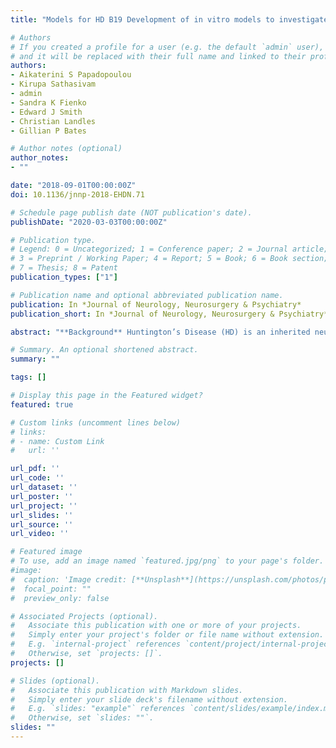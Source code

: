 ```yaml
---
title: "Models for HD B19 Development of in vitro models to investigate the pathogenesis of huntington’s disease and screen for therapeutic agentse"

# Authors
# If you created a profile for a user (e.g. the default `admin` user), write the username (folder name) here 
# and it will be replaced with their full name and linked to their profile.
authors:
- Aikaterini S Papadopoulou
- Kirupa Sathasivam 
- admin
- Sandra K Fienko
- Edward J Smith
- Christian Landles
- Gillian P Bates

# Author notes (optional)
author_notes:
- ""

date: "2018-09-01T00:00:00Z"
doi: 10.1136/jnnp-2018-EHDN.71

# Schedule page publish date (NOT publication's date).
publishDate: "2020-03-03T00:00:00Z"

# Publication type.
# Legend: 0 = Uncategorized; 1 = Conference paper; 2 = Journal article;
# 3 = Preprint / Working Paper; 4 = Report; 5 = Book; 6 = Book section;
# 7 = Thesis; 8 = Patent
publication_types: ["1"]

# Publication name and optional abbreviated publication name.
publication: In *Journal of Neurology, Neurosurgery & Psychiatry*
publication_short: In *Journal of Neurology, Neurosurgery & Psychiatry*

abstract: "**Background** Huntington’s Disease (HD) is an inherited neurodegenerative disorder caused by the expansion of a CAG repeat in the HTT gene. We have recently shown that incomplete splicing of HTT mRNA, in both HD patients and mouse models, produces a HTTexon1 and Httexon1 transcript respectively, that is translated into the highly pathogenic exon 1 HTT protein. **Aims** The aim of this study was to investigate the role of this Httexon1 transcript in the pathogenesis of the disease, and to characterize primary cells from HD mouse models that could be used to screen for agents designed to lower the levels of the HTT transcripts. **Methods/techniques** We have established mouse embryonic fibroblasts (MEFs) from the zQ175 mouse model as well as deriving mouse cortical neuronal cultures. We have used our novel multiplex Quantigene assay, to measure the levels of all mouse Httexon1 and full-length Htt transcripts in these cells, and RNAscope to localize these transcripts. We have developed a TR-FRET assay that is specific for the exon 1 HTT protein. We have used immunoprecipitation western blot and TR-FRET to detect full-length and exon 1 HTT. **Results/outcome** We show that our Quantigene assay generates comparable data to the much more time-consuming quantitative PCRs for the zQ175 MEFs. We show that most of the mutant transcript in the zQ175 MEFs is incompletely spliced, and that these cells can be used for compound screening by multiplex Quantigene assays. The exon 1 HTT protein can be measured in these cells. Primary neurons from zQ175 mice show a higher level of incompletely spliced Htt than has been detected in brain tissue. The localization of the Htt transcripts in primary neurons will be discussed. **Conclusions** We conclude that we have good in vitro models and a variety of techniques to investigate the role of the Httexon1 transcripts in the pathogenesis of HD and screen for therapeutic agents."

# Summary. An optional shortened abstract.
summary: ""

tags: []

# Display this page in the Featured widget?
featured: true

# Custom links (uncomment lines below)
# links:
# - name: Custom Link
#   url: ''

url_pdf: ''
url_code: ''
url_dataset: ''
url_poster: ''
url_project: ''
url_slides: ''
url_source: ''
url_video: ''

# Featured image
# To use, add an image named `featured.jpg/png` to your page's folder. 
#image:
#  caption: 'Image credit: [**Unsplash**](https://unsplash.com/photos/pLCdAaMFLTE)'
#  focal_point: ""
#  preview_only: false

# Associated Projects (optional).
#   Associate this publication with one or more of your projects.
#   Simply enter your project's folder or file name without extension.
#   E.g. `internal-project` references `content/project/internal-project/index.md`.
#   Otherwise, set `projects: []`.
projects: []

# Slides (optional).
#   Associate this publication with Markdown slides.
#   Simply enter your slide deck's filename without extension.
#   E.g. `slides: "example"` references `content/slides/example/index.md`.
#   Otherwise, set `slides: ""`.
slides: ""
---
```

<!-- 
{{% callout note %}}
Click the *Cite* button above to demo the feature to enable visitors to import publication metadata into their reference management software.
{{% /callout %}}

{{% callout note %}}
Create your slides in Markdown - click the *Slides* button to check out the example.
{{% /callout %}}

Supplementary notes can be added here, including [code, math, and images](https://wowchemy.com/docs/writing-markdown-latex/). -->
